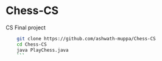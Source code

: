 # Chess-CS
CS Final project

```bash
    git clone https://github.com/ashwath-muppa/Chess-CS
    cd Chess-CS
    java PlayChess.java
    ```
